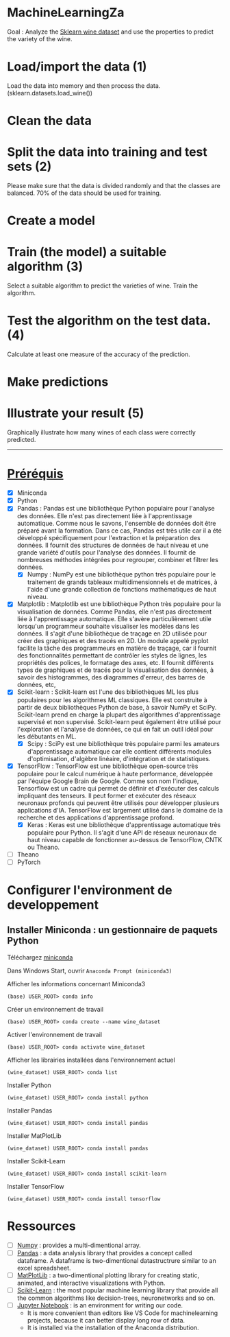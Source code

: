 # MachineLearningZa
Goal : Analyze the [Sklearn wine dataset](https://scikitlearn.org/stable/modules/generated/sklearn.datasets.load_wine.html) and use the properties to predict the variety of the wine.

# Load/import the data (1)
Load the data into memory and then process the data. (sklearn.datasets.load_wine())

# Clean the data

# Split the data into training and test sets (2)
Please make sure that the data is divided randomly and that the classes are balanced. 70% of the data should be used for training.

# Create a model

# Train (the model) a suitable algorithm (3)
Select a suitable algorithm to predict the varieties of wine. Train the algorithm.

# Test the algorithm on the test data. (4)
Calculate at least one measure of the accuracy of the prediction.

# Make predictions

# Illustrate your result (5)
Graphically illustrate how many wines of each class were correctly predicted. 

---

# [Préréquis](https://www.geeksforgeeks.org/best-python-libraries-for-machine-learning/)
- [x] Miniconda
- [x] Python
- [x] Pandas : Pandas est une bibliothèque Python populaire pour l'analyse des données. Elle n'est pas directement liée à l'apprentissage automatique. Comme nous le savons, l'ensemble de données doit être préparé avant la formation. Dans ce cas, Pandas est très utile car il a été développé spécifiquement pour l'extraction et la préparation des données. Il fournit des structures de données de haut niveau et une grande variété d'outils pour l'analyse des données. Il fournit de nombreuses méthodes intégrées pour regrouper, combiner et filtrer les données.
    - [x] Numpy : NumPy est une bibliothèque python très populaire pour le traitement de grands tableaux multidimensionnels et de matrices, à l'aide d'une grande collection de fonctions mathématiques de haut niveau.
- [x] Matplotlib : Matplotlib est une bibliothèque Python très populaire pour la visualisation de données. Comme Pandas, elle n'est pas directement liée à l'apprentissage automatique. Elle s'avère particulièrement utile lorsqu'un programmeur souhaite visualiser les modèles dans les données. Il s'agit d'une bibliothèque de traçage en 2D utilisée pour créer des graphiques et des tracés en 2D. Un module appelé pyplot facilite la tâche des programmeurs en matière de traçage, car il fournit des fonctionnalités permettant de contrôler les styles de lignes, les propriétés des polices, le formatage des axes, etc. Il fournit différents types de graphiques et de tracés pour la visualisation des données, à savoir des histogrammes, des diagrammes d'erreur, des barres de données, etc, 
- [x] Scikit-learn : Scikit-learn est l'une des bibliothèques ML les plus populaires pour les algorithmes ML classiques. Elle est construite à partir de deux bibliothèques Python de base, à savoir NumPy et SciPy. Scikit-learn prend en charge la plupart des algorithmes d'apprentissage supervisé et non supervisé. Scikit-learn peut également être utilisé pour l'exploration et l'analyse de données, ce qui en fait un outil idéal pour les débutants en ML.
    - [x] Scipy : SciPy est une bibliothèque très populaire parmi les amateurs d'apprentissage automatique car elle contient différents modules d'optimisation, d'algèbre linéaire, d'intégration et de statistiques. 
- [x] TensorFlow : TensorFlow est une bibliothèque open-source très populaire pour le calcul numérique à haute performance, développée par l'équipe Google Brain de Google. Comme son nom l'indique, Tensorflow est un cadre qui permet de définir et d'exécuter des calculs impliquant des tenseurs. Il peut former et exécuter des réseaux neuronaux profonds qui peuvent être utilisés pour développer plusieurs applications d'IA. TensorFlow est largement utilisé dans le domaine de la recherche et des applications d'apprentissage profond. 
    - [x] Keras : Keras est une bibliothèque d'apprentissage automatique très populaire pour Python. Il s'agit d'une API de réseaux neuronaux de haut niveau capable de fonctionner au-dessus de TensorFlow, CNTK ou Theano.
- [ ] Theano
- [ ] PyTorch

# Configurer l'environment de developpement

## Installer Miniconda : un gestionnaire de paquets Python

Téléchargez [miniconda](https://docs.conda.io/en/latest/miniconda.html) 

Dans Windows Start, ouvrir `Anaconda Prompt (miniconda3)`

Afficher les informations concernant Miniconda3
~~~
(base) USER_ROOT> conda info
~~~

Créer un environnement de travail
~~~
(base) USER_ROOT> conda create --name wine_dataset
~~~

Activer l'environnement de travail
~~~
(base) USER_ROOT> conda activate wine_dataset
~~~

Afficher les librairies installées dans l'environnement actuel
~~~
(wine_dataset) USER_ROOT> conda list
~~~

Installer Python
~~~
(wine_dataset) USER_ROOT> conda install python
~~~

Installer Pandas
~~~
(wine_dataset) USER_ROOT> conda install pandas
~~~

Installer MatPlotLib
~~~
(wine_dataset) USER_ROOT> conda install pandas
~~~

Installer Scikit-Learn
~~~
(wine_dataset) USER_ROOT> conda install scikit-learn
~~~

Installer TensorFlow
~~~
(wine_dataset) USER_ROOT> conda install tensorflow
~~~

# Ressources 
- [ ] [Numpy](www.numpy.org) : provides a multi-dimentional array.
- [ ] [Pandas](https://pandas.pydata.org/) : a data analysis library that provides a concept called dataframe. A dataframe is two-dimentional datastructrure similar to an excel spreadsheet. 
- [ ] [MatPlotLib](https://matplotlib.org/) : a two-dimentional plotting library for creating static, animated, and interactive visualizations with Python.
- [ ] [Scikit-Learn]() : the most popular machine learning library that provide all the common algorithms like decision-trees, neuronetworks and so on.
- [ ] [Jupyter Notebook](https://jupyter.org/) : is an environment for writing our code.
    - It is more convenient than editors like VS Code for machinelearning projects, because it can better display long row of data.
    - It is installed via the installation of the Anaconda distribution.
